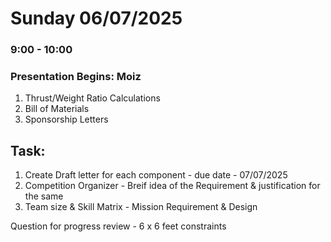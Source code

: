 # Sunday 06/07/2025

### 9:00 - 10:00

### Presentation Begins: Moiz
1. Thrust/Weight Ratio Calculations
2. Bill of Materials
3. Sponsorship Letters

## Task:
1. Create Draft letter for each component - due date - 07/07/2025
2. Competition Organizer - Breif idea of the Requirement & justification for the same
3. Team size & Skill Matrix - Mission Requirement & Design

Question for progress review - 6 x 6 feet constraints

